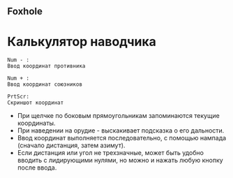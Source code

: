 Foxhole
---
# Калькулятор наводчика

```
Num - :  
Ввод координат противника  
  
Num + :  
Ввод координат союзников  
  
PrtScr:  
Скриншот координат  
```
  
+ При щелчке по боковым прямоугольникам запоминаются текущие координаты.  
+ При наведении на орудие - выскакивает подсказка о его дальности.  
+ Ввод координат выполняется последовательно, с помощью нампада (сначало дистанция, затем азимут).  
+ Если дистанция или угол не трехзначные, может быть удобно вводить с лидирующими нулями, но можно и нажать любую кнопку после ввода.  